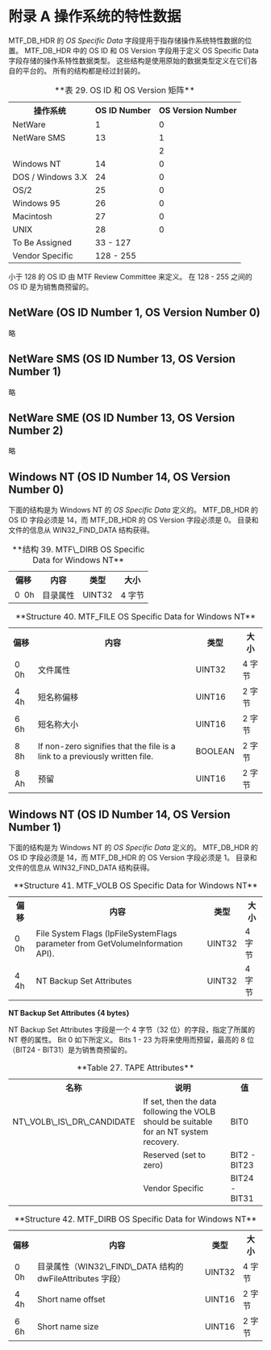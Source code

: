 # 附录 A 操作系统的特性数据

MTF\_DB\_HDR 的 _OS Specific Data_ 字段提用于指存储操作系统特性数据的位置。
MTF\_DB\_HDR 中的 OS ID 和 OS Version 字段用于定义 OS Specific Data 字段存储的操作系特性数据类型。
这些结构是使用原始的数据类型定义在它们各自的平台的。
所有的结构都是经过封装的。

<table>
  <tr>
    <th>操作系统</th><th>OS ID Number</th><th>OS Version Number</th>
  </tr>
  <tr>
    <td>NetWare</td><td>1</td><td>0</td>
  </tr>
  <tr>
    <td>NetWare SMS</td><td>13</td><td>1</td>
  </tr>
  <tr>
    <td></td><td></td><td>2</td>
  </tr>
  <tr>
    <td>Windows NT</td><td>14</td><td>0</td>
  </tr>
  <tr>
    <td>DOS / Windows 3.X</td><td>24</td><td>0</td>
  </tr>
   <tr>
    <td>OS/2</td><td>25</td><td>0</td>
  </tr>
  <tr>
    <td>Windows 95</td><td>26</td><td>0</td>
  </tr>
  <tr>
    <td>Macintosh</td><td>27</td><td>0</td>
  </tr>
  <tr>
    <td>UNIX</td><td>28</td><td>0</td>
  </tr>
  <tr>
    <td>To Be Assigned</td><td>33 - 127</td><td></td>
  </tr>
  <tr>
    <td>Vendor Specific</td><td>128 - 255</td><td></td>
  </tr>
  <caption>**表 29. OS ID 和 OS Version 矩阵**</caption>
</table>

小于 128 的 OS ID 由 MTF Review Committee 来定义。
在 128 - 255 之间的 OS ID 是为销售商预留的。

## NetWare (OS ID Number 1, OS Version Number 0)

略

## NetWare SMS (OS ID Number 13, OS Version Number 1)

略

## NetWare SME (OS ID Number 13, OS Version Number 2)

略

## Windows NT (OS ID Number 14, OS Version Number 0)

下面的结构是为 Windows NT 的 _OS Specific Data_ 定义的。
MTF\_DB\_HDR 的 OS ID 字段必须是 14，而 MTF\_DB\_HDR 的 OS Version 字段必须是 0。
目录和文件的信息从 WIN32\_FIND\_DATA 结构获得。

<table>
  <tr>
    <th>偏移</th><th>内容</th><th>类型</th><th>大小</th>
  </tr>
  <tr>
    <td>&nbsp;0 &nbsp;0h</td><td>目录属性</td><td>UINT32</td><td>4 字节</td>
  </tr>
  <caption>**结构 39. MTF\_DIRB OS Specific Data for Windows NT**</caption>
</table>

<table>
  <tr>
    <th>偏移</th><th>内容</th><th>类型</th><th>大小</th>
  </tr>
  <tr>
    <td>&nbsp;0 &nbsp;0h</td><td>文件属性</td><td>UINT32</td><td>4 字节</td>
  </tr>
  <tr>
    <td>&nbsp;4 &nbsp;4h</td><td>短名称偏移</td><td>UINT16</td><td>2 字节</td>
  </tr>
  <tr>
    <td>&nbsp;6 &nbsp;6h</td><td>短名称大小</td><td>UINT16</td><td>2 字节</td>
  </tr>
  <tr>
    <td>&nbsp;8 &nbsp;8h</td><td>If non-zero signifies that the file is a link to a previously written file.</td><td>BOOLEAN</td><td>2 字节</td>
  </tr>
  <tr>
    <td>&nbsp;8 &nbsp;Ah</td><td>预留</td><td>UINT16</td><td>2 字节</td>
  </tr>
  <caption>**Structure 40. MTF_FILE OS Specific Data for Windows NT**</caption>
</table>


## Windows NT (OS ID Number 14, OS Version Number 1)

下面的结构是为 Windows NT 的 _OS Specific Data_ 定义的。
MTF\_DB\_HDR 的 OS ID 字段必须是 14，而 MTF\_DB\_HDR 的 OS Version 字段必须是 1。
目录和文件的信息从 WIN32\_FIND\_DATA 结构获得。

<table>
  <tr>
    <th>偏移</th><th>内容</th><th>类型</th><th>大小</th>
  </tr>
  <tr>
    <td>&nbsp;0 &nbsp;0h</td><td>File System Flags
(lpFileSystemFlags parameter from GetVolumeInformation API).</td><td>UINT32</td><td>4 字节</td>
  </tr>
  <tr>
    <td>&nbsp;4 &nbsp;4h</td><td>NT Backup Set Attributes</td><td>UINT32</td><td>4 字节</td>
  </tr>
  <caption>**Structure 41. MTF_VOLB OS Specific Data for Windows NT**</caption>
</table>

**NT Backup Set Attributes {4 bytes}**

NT Backup Set Attributes 字段是一个 4 字节（32 位）的字段，指定了所属的 NT 卷的属性。
Bit 0 如下所定义。
Bits 1 - 23 为将来使用而预留，最高的 8 位（BIT24 - BIT31）是为销售商预留的。

<table>
  <caption>**Table 27. TAPE Attributes**</caption>
  <tr>
    <th>名称</th><th>说明</th><th>值</th>
  </tr>
  <tr>
    <td>NT\_VOLB\_IS\_DR\_CANDIDATE</td><td>If set, then the data following the VOLB should be suitable for an NT system recovery.</td><td>BIT0</td>
  </tr>
  <tr>
    <td></td><td>Reserved (set to zero)</td><td>BIT2 - BIT23</td>
  </tr>
  <tr>
    <td></td><td>Vendor Specific</td><td>BIT24 - BIT31</td>
  </tr>
</table>

<table>
  <tr>
    <th>偏移</th><th>内容</th><th>类型</th><th>大小</th>
  </tr>
  <tr>
    <td>&nbsp;0 &nbsp;0h</td><td>目录属性（WIN32\_FIND\_DATA 结构的 dwFileAttributes 字段）</td><td>UINT32</td><td>4 字节</td>
  </tr>
  <tr>
    <td>&nbsp;4 &nbsp;4h</td><td>Short name offset</td><td>UINT16</td><td>2 字节</td>
  </tr>
  <tr>
    <td>&nbsp;6 &nbsp;6h</td><td>Short name size</td><td>UINT16</td><td>2 字节</td>
  </tr>
  <caption>**Structure 42. MTF_DIRB OS Specific Data for Windows NT**</caption>
</table>












